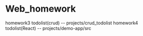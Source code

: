 # Web_homework
homework3 todolist(crud) -- projects/crud_todolist
homework4 todolist(React) --  projects/demo-app/src

